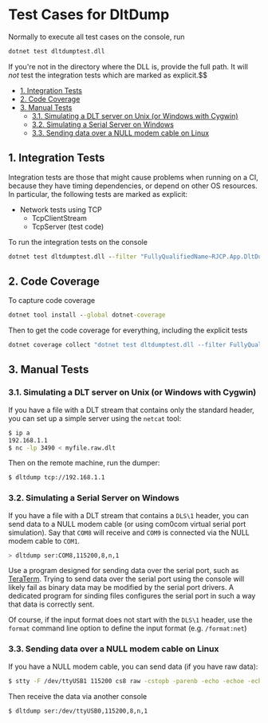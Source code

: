 # Test Cases for DltDump <!-- omit in toc -->

Normally to execute all test cases on the console, run

```cmd
dotnet test dltdumptest.dll
```

If you're not in the directory where the DLL is, provide the full path. It will
*not* test the integration tests which are marked as explicit.$$

- [1. Integration Tests](#1-integration-tests)
- [2. Code Coverage](#2-code-coverage)
- [3. Manual Tests](#3-manual-tests)
  - [3.1. Simulating a DLT server on Unix (or Windows with Cygwin)](#31-simulating-a-dlt-server-on-unix-or-windows-with-cygwin)
  - [3.2. Simulating a Serial Server on Windows](#32-simulating-a-serial-server-on-windows)
  - [3.3. Sending data over a NULL modem cable on Linux](#33-sending-data-over-a-null-modem-cable-on-linux)

## 1. Integration Tests

Integration tests are those that might cause problems when running on a CI,
because they have timing dependencies, or depend on other OS resources. In
particular, the following tests are marked as explicit:

- Network tests using TCP
  - TcpClientStream
  - TcpServer (test code)

To run the integration tests on the console

```cmd
dotnet test dltdumptest.dll --filter "FullyQualifiedName~RJCP.App.DltDump"
```

## 2. Code Coverage

To capture code coverage

```cmd
dotnet tool install --global dotnet-coverage
```

Then to get the code coverage for everything, including the explicit tests

```cmd
dotnet coverage collect "dotnet test dltdumptest.dll --filter FullyQualifiedName~RJCP.App.DltDump"
```

## 3. Manual Tests

### 3.1. Simulating a DLT server on Unix (or Windows with Cygwin)

If you have a file with a DLT stream that contains only the standard header, you
can set up a simple server using the `netcat` tool:

```sh
$ ip a
192.168.1.1
$ nc -lp 3490 < myfile.raw.dlt
```

Then on the remote machine, run the dumper:

```sh
$ dltdump tcp://192.168.1.1
```

### 3.2. Simulating a Serial Server on Windows

If you have a file with a DLT stream that contains a `DLS\1` header, you can
send data to a NULL modem cable (or using com0com virtual serial port
simulation). Say that `COM8` will receive and `COM9` is connected via the NULL
modem cable to `COM1`.

```sh
> dltdump ser:COM8,115200,8,n,1
```

Use a program designed for sending data over the serial port, such as
[TeraTerm](https://ttssh2.osdn.jp/index.html.en). Trying to send data over the
serial port using the console will likely fail as binary data may be modified by
the serial port drivers. A dedicated program for sinding files configures the
serial port in such a way that data is correctly sent.

Of course, if the input format does not start with the `DLS\1` header, use the
`format` command line option to define the input format (e.g. `/format:net`)

### 3.3. Sending data over a NULL modem cable on Linux

If you have a NULL modem cable, you can send data (if you have raw data):

```sh
$ stty -F /dev/ttyUSB1 115200 cs8 raw -cstopb -parenb -echo -echoe -echok
```

Then receive the data via another console

```sh
$ dltdump ser:/dev/ttyUSB0,115200,8,n,1
```
